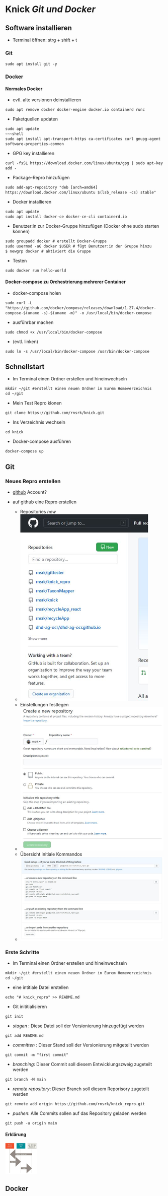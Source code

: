# Knick *Git und Docker*

## Software installieren
- Terminal öffnen: strg + shift + t

### Git
~~~shell
sudo apt install git -y
~~~

### Docker
#### Normales Docker
- evtl. alte versionen deinstallieren
~~~shell
sudo apt remove docker docker-engine docker.io containerd runc
~~~
- Paketquellen updaten
~~~shell
sudo apt update
~~~shell
sudo apt install apt-transport-https ca-certificates curl gnupg-agent software-properties-common
~~~
- GPG key installieren
~~~shell
curl -fsSL https://download.docker.com/linux/ubuntu/gpg | sudo apt-key add -
~~~
- Package-Repro hinzufügen
~~~shell
sudo add-apt-repository "deb [arch=amd64] https://download.docker.com/linux/ubuntu $(lsb_release -cs) stable"
~~~
- Docker installieren
~~~shell
sudo apt update
sudo apt install docker-ce docker-ce-cli containerd.io
~~~

- Benutzer:in zur Docker-Gruppe hinzufügen (Docker ohne sudo starten können)
~~~shell
sudo groupadd docker # erstellt Docker-Gruppe
sudo usermod -aG docker $USER # fügt Benutzer:in der Gruppe hinzu
$ newgrp docker # aktiviert die Gruppe
~~~
- Testen
~~~shell
sudo docker run hello-world
~~~

#### Docker-compose zu Orchestrierung mehrerer Container
- docker-compose holen
~~~shell
sudo curl -L "https://github.com/docker/compose/releases/download/1.27.4/docker-compose-$(uname -s)-$(uname -m)" -o /usr/local/bin/docker-compose
~~~
- ausführbar machen
~~~shell
sudo chmod +x /usr/local/bin/docker-compose
~~~
- (evtl. linken)
~~~shell
sudo ln -s /usr/local/bin/docker-compose /usr/bin/docker-compose
~~~

## Schnellstart

- Im Terminal einen Ordner erstellen und hineinwechseln
~~~shell
mkdir ~/git #erstellt einen neuen Ordner in Eurem Homeverzeichnis
cd ~/git
~~~
- Mein Test Repro klonen
~~~shell
git clone https://github.com/rnsrk/knick.git
~~~
- Ins Verzeichnis wechseln
~~~shell
cd knick
~~~
- Docker-compose ausführen
~~~shell
docker-compose up
~~~

## Git

### Neues Repro erstellen

- [github](https://github.com) Account?  

- auf github eine Repro erstellen   
    * Repositories _new_
    * ![neues_repro](./neues_repro_erstellen.JPG "Neues Repro erstellen")
    * Einstellungen festlegen
    * ![einstellungen_festlegen](./neues_repro_einstellungen.JPG "Einstellungen festlegen")
    * Übersicht initiale Kommandos
    * ![uebersicht_initiale_kommandos](./initiale_kommandos.JPG "Übersicht initiale Kommandos")

### Erste Schritte
- Im Terminal einen Ordner erstellen und hineinwechseln
~~~shell
mkdir ~/git #erstellt einen neuen Ordner in Eurem Homeverzeichnis
cd ~/git
~~~
- eine intitiale Datei erstellen
~~~shell
echo "# knick_repro" >> README.md
~~~
- Git inititialisieren
~~~shell
git init
~~~
- *stagen* : Diese Datei soll der Versionierung hinzugefügt werden
~~~shell
git add README.md
~~~
- *committen* : Dieser Stand soll der Versionierung mitgeteilt werden
~~~shell
git commit -m "first commit"
~~~
- *branching*: Dieser Commit soll diesem Entwicklungszweig zugeteilt werden
~~~shell
git branch -M main
~~~
- *remote repository*: Dieser Branch soll diesem Reporisory zugeteilt werden
~~~shell
git remote add origin https://github.com/rnsrk/knick_repro.git
~~~
- *pushen*: Alle Commits sollen auf das Repository geladen werden
~~~shell
git push -u origin main
~~~

#### Erklärung
<img src="./git.jpg" alt="drawing" width="100" height="100" />


## Docker

